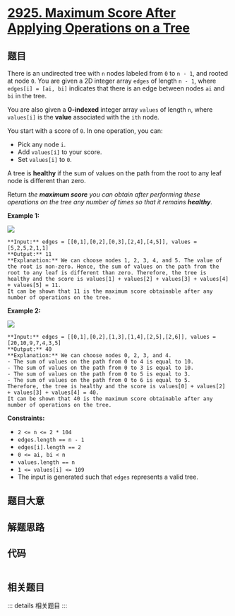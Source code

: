 # [2925. Maximum Score After Applying Operations on a Tree](https://leetcode.com/problems/maximum-score-after-applying-operations-on-a-tree)

## 题目

There is an undirected tree with `n` nodes labeled from `0` to `n - 1`, and
rooted at node `0`. You are given a 2D integer array `edges` of length `n -
1`, where `edges[i] = [ai, bi]` indicates that there is an edge between nodes
`ai` and `bi` in the tree.

You are also given a **0-indexed** integer array `values` of length `n`, where
`values[i]` is the **value** associated with the `ith` node.

You start with a score of `0`. In one operation, you can:

  * Pick any node `i`.
  * Add `values[i]` to your score.
  * Set `values[i]` to `0`.

A tree is **healthy** if the sum of values on the path from the root to any
leaf node is different than zero.

Return _the **maximum score** you can obtain after performing these operations
on the tree any number of times so that it remains **healthy**._



**Example 1:**

![](https://assets.leetcode.com/uploads/2023/10/11/graph-13-1.png)

    
    
    **Input:** edges = [[0,1],[0,2],[0,3],[2,4],[4,5]], values = [5,2,5,2,1,1]
    **Output:** 11
    **Explanation:** We can choose nodes 1, 2, 3, 4, and 5. The value of the root is non-zero. Hence, the sum of values on the path from the root to any leaf is different than zero. Therefore, the tree is healthy and the score is values[1] + values[2] + values[3] + values[4] + values[5] = 11.
    It can be shown that 11 is the maximum score obtainable after any number of operations on the tree.
    

**Example 2:**

![](https://assets.leetcode.com/uploads/2023/10/11/graph-14-2.png)

    
    
    **Input:** edges = [[0,1],[0,2],[1,3],[1,4],[2,5],[2,6]], values = [20,10,9,7,4,3,5]
    **Output:** 40
    **Explanation:** We can choose nodes 0, 2, 3, and 4.
    - The sum of values on the path from 0 to 4 is equal to 10.
    - The sum of values on the path from 0 to 3 is equal to 10.
    - The sum of values on the path from 0 to 5 is equal to 3.
    - The sum of values on the path from 0 to 6 is equal to 5.
    Therefore, the tree is healthy and the score is values[0] + values[2] + values[3] + values[4] = 40.
    It can be shown that 40 is the maximum score obtainable after any number of operations on the tree.
    



**Constraints:**

  * `2 <= n <= 2 * 104`
  * `edges.length == n - 1`
  * `edges[i].length == 2`
  * `0 <= ai, bi < n`
  * `values.length == n`
  * `1 <= values[i] <= 109`
  * The input is generated such that `edges` represents a valid tree.


## 题目大意

## 解题思路

## 代码

```javascript

```

## 相关题目

::: details 相关题目
:::
